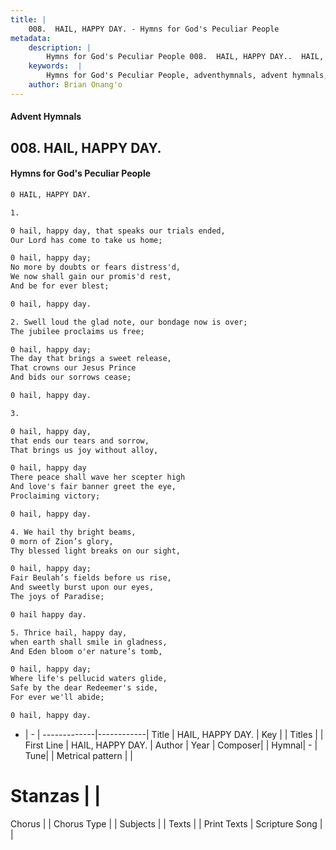 ```yaml
---
title: |
    008.  HAIL, HAPPY DAY. - Hymns for God's Peculiar People
metadata:
    description: |
        Hymns for God's Peculiar People 008.  HAIL, HAPPY DAY..  HAIL, HAPPY DAY.  
    keywords:  |
        Hymns for God's Peculiar People, adventhymnals, advent hymnals,  HAIL, HAPPY DAY.,  HAIL, HAPPY DAY.. 
    author: Brian Onang'o
---
```

#### Advent Hymnals
## 008.  HAIL, HAPPY DAY.
####  Hymns for God's Peculiar People
```txt
0 HAIL, HAPPY DAY.

1. 

0 hail, happy day, that speaks our trials ended,
Our Lord has come to take us home;

0 hail, happy day;
No more by doubts or fears distress'd,
We now shall gain our promis'd rest,
And be for ever blest; 

0 hail, happy day.

2. Swell loud the glad note, our bondage now is over;
The jubilee proclaims us free;

0 hail, happy day;
The day that brings a sweet release,
That crowns our Jesus Prince
And bids our sorrows cease;

0 hail, happy day.

3. 

0 hail, happy day, 
that ends our tears and sorrow,
That brings us joy without alloy,

0 hail, happy day
There peace shall wave her scepter high
And love's fair banner greet the eye,
Proclaiming victory; 

0 hail, happy day.

4. We hail thy bright beams, 
0 morn of Zion’s glory,
Thy blessed light breaks on our sight,

0 hail, happy day;
Fair Beulah’s fields before us rise,
And sweetly burst upon our eyes,
The joys of Paradise; 

0 hail happy day.

5. Thrice hail, happy day, 
when earth shall smile in gladness,
And Eden bloom o'er nature’s tomb,

0 hail, happy day;
Where life's pellucid waters glide,
Safe by the dear Redeemer's side,
For ever we'll abide; 

0 hail, happy day.


```
- |   -  |
-------------|------------|
Title |  HAIL, HAPPY DAY. |
Key |  |
Titles |  |
First Line |  HAIL, HAPPY DAY. |
Author | 
Year | 
Composer|  |
Hymnal|  - |
Tune|  |
Metrical pattern | |
# Stanzas |  |
Chorus |  |
Chorus Type |  |
Subjects |  |
Texts |  |
Print Texts | 
Scripture Song |  |
    

